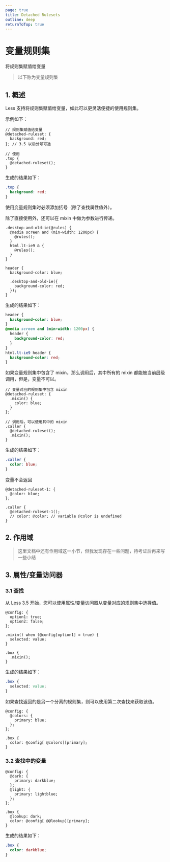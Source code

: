 ```yaml
---
page: true
title: Detached Rulesets
outline: deep
returnToTop: true
---
```


# 变量规则集

将规则集赋值给变量

> 以下称为变量规则集

## 1. 概述

Less 支持将规则集赋值给变量，如此可以更灵活便捷的使用规则集。

示例如下：

```less
// 规则集赋值给变量
@detached-ruleset: {
  background: red;
}; // 3.5 以后分号可选

// 使用
.top {
  @detached-ruleset();
}
```

生成的结果如下：

```css
.top {
  background: red;
}
```

使用变量规则集时必须添加括号（除了查找属性值外）。

除了直接使用外，还可以在 mixin 中做为参数进行传递。

```less
.desktop-and-old-ie(@rules) {
  @media screen and (min-width: 1200px) {
    @rules();
  }
  html.lt-ie9 & {
    @rules();
  }
}

header {
  background-color: blue;

  .desktop-and-old-ie({
    background-color: red;
  });
}
```

生成的结果如下：

```css
header {
  background-color: blue;
}
@media screen and (min-width: 1200px) {
  header {
    background-color: red;
  }
}
html.lt-ie9 header {
  background-color: red;
}
```

如果变量规则集中包含了 mixin，那么调用后，其中所有的 mixin 都能被当前层级调用，但是，变量不可以。

```less
// 变量对应的规则集中包含 mixin
@detached-ruleset: {
  .mixin() {
    color: blue;
  }
};

// 调用后，可以使用其中的 mixin
.caller {
  @detached-ruleset();
  .mixin();
}
```

生成的结果如下：

```css
.caller {
  color: blue;
}
```

变量不会返回

```less
@detached-ruleset-1: {
  @color: blue;
};

.caller {
  @detached-ruleset-1();
  // color: @color; // variable @color is undefined
}
```

## 2. 作用域

> 这里文档中还有作用域这一小节，但我发现存在一些问题，待考证后再来写一些小结

## 3. 属性/变量访问器

### 3.1 查找

从 Less 3.5 开始，您可以使用属性/变量访问器从变量对应的规则集中选择值。

```less
@config: {
  option1: true;
  option2: false;
};

.mixin() when (@config[option1] = true) {
  selected: value;
}

.box {
  .mixin();
}
```

生成的结果如下：

```css
.box {
  selected: value;
}
```

如果查找返回的是另一个分离的规则集，则可以使用第二次查找来获取该值。

```less
@config: {
  @colors: {
    primary: blue;
  };
};

.box {
  color: @config[ @colors][primary];
}
```

### 3.2 查找中的变量

```less
@config: {
  @dark: {
    primary: darkblue;
  };
  @light: {
    primary: lightblue;
  };
};

.box {
  @lookup: dark;
  color: @config[ @@lookup][primary];
}
```

生成的结果如下：

```css
.box {
  color: darkblue;
}
```
